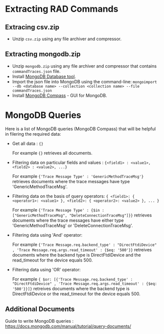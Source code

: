 # Extracting RAD Commands

## Extracing csv.zip

* Unzip `csv.zip` using any file archiver and compressor. 

## Extracting mongodb.zip

* Unzip `mongodb.zip` using any file archiver and compressor that contains `commandTraces.json` file.
* Install [MongoDB Database tool](https://www.mongodb.com/try/download/database-tools).
* Import the json file into MongoDB using the command-line:
  `mongoimport --db <database name> --collection <collection name> --file commandTraces.json`
* Install [MongoDB Compass](https://www.mongodb.com/try/download/compass) - GUI for MongoDB.

# MongoDB Queries

Here is a list of MongoDB queries (MongoDB Compass) that will be helpful in filering the required data:

* Get all data : `{}`

  For example `{}` retrieves all documents.
  
* Filtering data on particular fields and values : `{<field1> : <value1>, <field2> : <value2>, ...}` 

  For example `{'Trace Message Type' : 'GenericMethodTraceMsg'}` retrieves documents where the trace messages have type 'GenericMethodTraceMsg'.
  
* Filtering data on the basis of query operators: `{ <field1>: { <operator1>: <value1> }, <field2>: { <operator2>: <value2> }, ... }`

  For example `{'Trace Message Type' : {$in : ["GenericMethodTraceMsg", "DeleteConnectionTraceMsg"]}}` retrieves documents where the trace messages have either type 'GenericMethodTraceMsg' or 'DeleteConnectionTraceMsg'.
  
* Filtering data using 'And' operator: 

  For example `{'Trace Message.req.backend_type' : "DirectFtdiDevice" , 'Trace Message.req.args.read_timeout' : {$eq: '500'}}` retreives documents where the backend type is       DirectFtdiDevice and the read_timeout for the device equals 500.
 
* Filtering data using 'OR' operator:

  For example `{ $or: [{'Trace Message.req.backend_type' : "DirectFtdiDevice" , 'Trace Message.req.args.read_timeout' : {$eq: '500'}}]}` retreives documents where the backend type is DirectFtdiDevice or the read_timeout for the device equals 500.
 
 ## Additional Documents
Guide to write MongoDB queries : https://docs.mongodb.com/manual/tutorial/query-documents/
  
